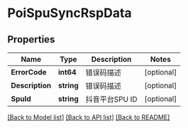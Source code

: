 # PoiSpuSyncRspData

## Properties

Name | Type | Description | Notes
------------ | ------------- | ------------- | -------------
**ErrorCode** | **int64** | 错误码描述 | [optional] 
**Description** | **string** | 错误码描述 | [optional] 
**SpuId** | **string** | 抖音平台SPU ID | [optional] 

[[Back to Model list]](../README.md#documentation-for-models) [[Back to API list]](../README.md#documentation-for-api-endpoints) [[Back to README]](../README.md)


